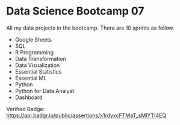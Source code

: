 # Data Science Bootcamp 07

All my data projects in the bootcamp. There are 10 sprints as follow.

* Google Sheets
* SQL
* R Programming
* Data Transformation
* Data Visualization
* Essential Statistics
* Essential ML
* Python
* Python for Data Analyst
* Dashboard

Verified Badge: https://api.badgr.io/public/assertions/x1rdyxcFTMaT_sMlYTI4EQ
